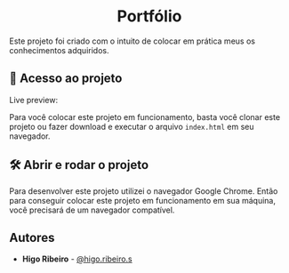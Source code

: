 <h1 align="center"> Portfólio </h1>

Este projeto foi criado com o intuito de colocar em prática meus
os conhecimentos adquiridos.

## 📁 Acesso ao projeto

Live preview: 

Para você colocar este projeto em funcionamento, basta você clonar este
projeto ou fazer download e executar o arquivo `index.html` em seu
navegador.

## 🛠️ Abrir e rodar o projeto

Para desenvolver este projeto utilizei o navegador Google Chrome.
Então para conseguir colocar este projeto em funcionamento em sua máquina,
você precisará de um navegador compatível.

## Autores

- **Higo Ribeiro** - [@higo.ribeiro.s](https://www.instagram.com/higo.ribeiro.s/)
